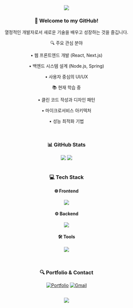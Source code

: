 <div align="center">
  <img src="https://capsule-render.vercel.app/api?type=waving&color=gradient&height=200&section=header&text=Hi!%20I'm%20Developer%20👋&fontSize=50&animation=fadeIn" />
</div>

<div align="center">
  <h3>🚀 Welcome to my GitHub!</h3>
  <p>열정적인 개발자로서 새로운 기술을 배우고 성장하는 것을 즐깁니다.</p>
  <p>🔍 주요 관심 분야</p>
  <p>• 웹 프론트엔드 개발 (React, Next.js)</p>
  <p>• 백엔드 시스템 설계 (Node.js, Spring)</p>
  <p>• 사용자 중심의 UI/UX</p>
  <p>📚 현재 학습 중</p>
  <p>• 클린 코드 작성과 디자인 패턴</p>
  <p>• 마이크로서비스 아키텍처</p>
  <p>• 성능 최적화 기법</p>
</div>

<br/>

<div align="center">
  <h3>📊 GitHub Stats</h3>
  <img src="https://github-readme-stats.vercel.app/api?username=lhg1006&show_icons=true&theme=radical" />
  <img src="https://github-readme-streak-stats.herokuapp.com/?user=lhg1006&theme=radical" />
</div>

<br/>

<div align="center">
  <h3>💻 Tech Stack</h3>
  
  <h4>🌐 Frontend</h4>
  <p>
    <img src="https://skillicons.dev/icons?i=nextjs,react,ts,js" />
  </p>
  
  <h4>⚙️ Backend</h4>
  <p>
    <img src="https://skillicons.dev/icons?i=nodejs,java,spring,mysql" />
  </p>
  
  <h4>🛠 Tools</h4>
  <p>
    <img src="https://skillicons.dev/icons?i=git,github,vscode,idea" />
  </p>
</div>

<br/>

<div align="center">
  <h3>🔍 Portfolio & Contact</h3>
  
  [![Portfolio](https://img.shields.io/badge/Portfolio-FF3633?style=for-the-badge&logo=Notion&logoColor=white)](https://lhg1006.github.io/)
  [![Gmail](https://img.shields.io/badge/Gmail-EA4335?style=for-the-badge&logo=Gmail&logoColor=white)](mailto:lhg961006@gmail.com)
</div>

<br/>

<div align="center">
  <img src="https://capsule-render.vercel.app/api?type=waving&color=gradient&height=100&section=footer" />
</div>
